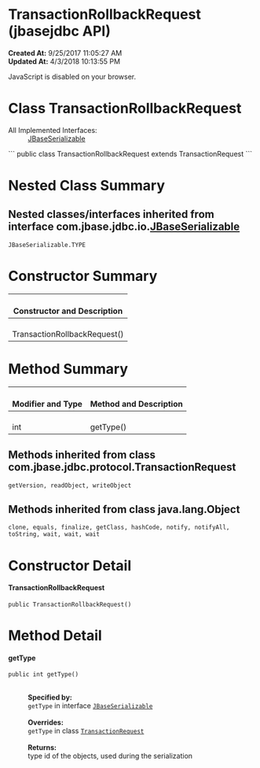 # TransactionRollbackRequest (jbasejdbc API)

**Created At:** 9/25/2017 11:05:27 AM  
**Updated At:** 4/3/2018 10:13:55 PM  

<script type="text/javascript"><!--
    try {
        if (location.href.indexOf('is-external=true') == -1) {
            parent.document.title="TransactionRollbackRequest (jbasejdbc   API)";
        }
    }
    catch(err) {
    }
//-->
var methods = {"i0":10};
var tabs = {65535:["t0","All Methods"],2:["t2","Instance Methods"],8:["t4","Concrete Methods"]};
var altColor = "altColor";
var rowColor = "rowColor";
var tableTab = "tableTab";
var activeTableTab = "activeTableTab";</script><noscript><div>JavaScript is disabled on your browser.</div></noscript><!-- ========= START OF TOP NAVBAR ======= -->
<!--   -->

# Class TransactionRollbackRequest

<dl><dt>All Implemented Interfaces:</dt><dd><a href="/39232-io/com_jbase_jdbc_io_jbaseserializable" title="interface in com.jbase.jdbc.io">JBaseSerializable</a></dd></dl>
```
public class TransactionRollbackRequest
extends TransactionRequest
```



# Nested Class Summary

<!--   -->

## Nested classes/interfaces inherited from interface com.jbase.jdbc.io.[JBaseSerializable](/39232-io/com_jbase_jdbc_io_jbaseserializable "interface in com.jbase.jdbc.io")
`JBaseSerializable.TYPE`



<!-- ======== CONSTRUCTOR SUMMARY ======== -->


# Constructor Summary


| <br>Constructor and Description<br> |
| --- |
| <br>TransactionRollbackRequest()<br> |



<!-- ========== METHOD SUMMARY =========== -->
<!--   -->

# Method Summary


| <br>Modifier and Type<br> | <br>Method and Description<br> |
| --- | --- |
| <br>int<br> | <br>getType()<br> |


<!--   -->

## 


## Methods inherited from class com.jbase.jdbc.protocol.TransactionRequest
`getVersion, readObject, writeObject`



<!--   -->

## Methods inherited from class java.lang.Object
`clone, equals, finalize, getClass, hashCode, notify, notifyAll, toString, wait, wait, wait`

<!-- ========= CONSTRUCTOR DETAIL ======== -->

<!--   -->

# Constructor Detail
<!--   -->


#### **TransactionRollbackRequest**

```
public TransactionRollbackRequest()
```




<!-- ============ METHOD DETAIL ========== -->
<!--   -->

# Method Detail
<!--   -->


#### **getType**

```
public int getType()
```
<dl><dt style="margin-left: 40px;"><br><span class="overrideSpecifyLabel"><strong>Specified by:</strong></span></dt><dd style="margin-left: 40px;"><code>getType</code> in interface <code><a href="/39232-io/com_jbase_jdbc_io_jbaseserializable" title="interface in com.jbase.jdbc.io">JBaseSerializable</a></code></dd><dt style="margin-left: 40px;"><br><span class="overrideSpecifyLabel"><strong>Overrides:</strong></span></dt><dd style="margin-left: 40px;"><code>getType</code> in class <code><a href="/39240-protocol/com_jbase_jdbc_protocol_transactionrequest" title="class in com.jbase.jdbc.protocol">TransactionRequest</a></code></dd><dt style="margin-left: 40px;"><br><span class="returnLabel"><strong>Returns:</strong></span></dt><dd style="margin-left: 40px;">type id of the objects, used during the serialization</dd></dl>
<!-- ========= END OF CLASS DATA ========= --><!-- ======= START OF BOTTOM NAVBAR ====== -->
<!--   -->
